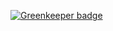 

[![Greenkeeper badge](https://badges.greenkeeper.io/canjs/webpack-example.svg)](https://greenkeeper.io/)